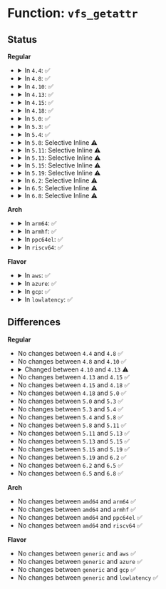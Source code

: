 # Function: <code>vfs_getattr</code>

## Status
<b>Regular</b>
<ul>
<li>
<details>
<summary>In <code>4.4</code>: ✅</summary>

```c
int vfs_getattr(struct path *path, struct kstat *stat);
```

**Collision:** Unique Global

**Inline:** No

**Transformation:** False

**Instances:**

```
In fs/stat.c (ffffffff812114f0)
Location: fs/stat.c:65
Inline: False
Direct callers:
  - kernel/kexec_file.c:copy_file_from_fd
  - fs/stat.c:vfs_fstat
  - fs/stat.c:vfs_fstatat
  - fs/ecryptfs/inode.c:ecryptfs_getattr
  - drivers/base/devtmpfs.c:handle_remove
  - drivers/block/loop.c:loop_get_status
```
**Symbols:**

```
ffffffff812114f0-ffffffff8121151b: vfs_getattr (STB_GLOBAL)
```
</details>
</li>
<li>
<details>
<summary>In <code>4.8</code>: ✅</summary>

```c
int vfs_getattr(struct path *path, struct kstat *stat);
```

**Collision:** Unique Global

**Inline:** No

**Transformation:** False

**Instances:**

```
In fs/stat.c (ffffffff81237fa0)
Location: fs/stat.c:65
Inline: False
Direct callers:
  - fs/stat.c:vfs_fstatat
  - fs/stat.c:vfs_fstat
  - fs/ecryptfs/inode.c:ecryptfs_getattr
  - drivers/base/devtmpfs.c:handle_remove
  - drivers/block/loop.c:loop_get_status
```
**Symbols:**

```
ffffffff81237fa0-ffffffff81237fcb: vfs_getattr (STB_GLOBAL)
```
</details>
</li>
<li>
<details>
<summary>In <code>4.10</code>: ✅</summary>

```c
int vfs_getattr(struct path *path, struct kstat *stat);
```

**Collision:** Unique Global

**Inline:** No

**Transformation:** False

**Instances:**

```
In fs/stat.c (ffffffff8124ac60)
Location: fs/stat.c:65
Inline: False
Direct callers:
  - fs/stat.c:vfs_fstatat
  - fs/stat.c:vfs_fstat
  - fs/ecryptfs/inode.c:ecryptfs_getattr
  - drivers/base/devtmpfs.c:handle_remove
  - drivers/block/loop.c:loop_get_status
```
**Symbols:**

```
ffffffff8124ac60-ffffffff8124ac8b: vfs_getattr (STB_GLOBAL)
```
</details>
</li>
<li>
<details>
<summary>In <code>4.13</code>: ✅</summary>

```c
int vfs_getattr(const struct path *path, struct kstat *stat, u32 request_mask, unsigned int query_flags);
```

**Collision:** Unique Global

**Inline:** No

**Transformation:** False

**Instances:**

```
In fs/stat.c (ffffffff81256720)
Location: fs/stat.c:107
Inline: False
Direct callers:
  - fs/stat.c:vfs_statx
  - fs/stat.c:vfs_statx_fd
  - fs/ecryptfs/inode.c:ecryptfs_getattr
  - drivers/base/devtmpfs.c:handle_remove
  - drivers/block/loop.c:loop_get_status
```
**Symbols:**

```
ffffffff81256720-ffffffff8125675f: vfs_getattr (STB_GLOBAL)
```
</details>
</li>
<li>
<details>
<summary>In <code>4.15</code>: ✅</summary>

```c
int vfs_getattr(const struct path *path, struct kstat *stat, u32 request_mask, unsigned int query_flags);
```

**Collision:** Unique Global

**Inline:** No

**Transformation:** False

**Instances:**

```
In fs/stat.c (ffffffff81278970)
Location: fs/stat.c:108
Inline: False
Direct callers:
  - fs/stat.c:vfs_statx
  - fs/stat.c:vfs_statx_fd
  - fs/ecryptfs/inode.c:ecryptfs_getattr
  - drivers/base/devtmpfs.c:handle_remove
  - drivers/block/loop.c:loop_get_status
```
**Symbols:**

```
ffffffff81278970-ffffffff812789af: vfs_getattr (STB_GLOBAL)
```
</details>
</li>
<li>
<details>
<summary>In <code>4.18</code>: ✅</summary>

```c
int vfs_getattr(const struct path *path, struct kstat *stat, u32 request_mask, unsigned int query_flags);
```

**Collision:** Unique Global

**Inline:** No

**Transformation:** False

**Instances:**

```
In fs/stat.c (ffffffff8129f2b0)
Location: fs/stat.c:108
Inline: False
Direct callers:
  - fs/stat.c:vfs_statx
  - fs/stat.c:vfs_statx_fd
  - fs/ecryptfs/inode.c:ecryptfs_getattr
  - drivers/base/devtmpfs.c:handle_remove
  - drivers/block/loop.c:loop_get_status
```
**Symbols:**

```
ffffffff8129f2b0-ffffffff8129f2ef: vfs_getattr (STB_GLOBAL)
```
</details>
</li>
<li>
<details>
<summary>In <code>5.0</code>: ✅</summary>

```c
int vfs_getattr(const struct path *path, struct kstat *stat, u32 request_mask, unsigned int query_flags);
```

**Collision:** Unique Global

**Inline:** No

**Transformation:** False

**Instances:**

```
In fs/stat.c (ffffffff812b4290)
Location: fs/stat.c:108
Inline: False
Direct callers:
  - fs/stat.c:vfs_statx
  - fs/stat.c:vfs_statx_fd
  - fs/ecryptfs/inode.c:ecryptfs_getattr
  - drivers/base/devtmpfs.c:handle_remove
```
**Symbols:**

```
ffffffff812b4290-ffffffff812b42cf: vfs_getattr (STB_GLOBAL)
```
</details>
</li>
<li>
<details>
<summary>In <code>5.3</code>: ✅</summary>

```c
int vfs_getattr(const struct path *path, struct kstat *stat, u32 request_mask, unsigned int query_flags);
```

**Collision:** Unique Global

**Inline:** No

**Transformation:** False

**Instances:**

```
In fs/stat.c (ffffffff812d0ff0)
Location: fs/stat.c:110
Inline: False
Direct callers:
  - fs/stat.c:vfs_statx
  - fs/stat.c:vfs_statx_fd
  - fs/ecryptfs/inode.c:ecryptfs_getattr
  - drivers/base/devtmpfs.c:handle_remove
```
**Symbols:**

```
ffffffff812d0ff0-ffffffff812d1031: vfs_getattr (STB_GLOBAL)
```
</details>
</li>
<li>
<details>
<summary>In <code>5.4</code>: ✅</summary>

```c
int vfs_getattr(const struct path *path, struct kstat *stat, u32 request_mask, unsigned int query_flags);
```

**Collision:** Unique Global

**Inline:** No

**Transformation:** False

**Instances:**

```
In fs/stat.c (ffffffff812e2b80)
Location: fs/stat.c:110
Inline: False
Direct callers:
  - fs/stat.c:vfs_statx
  - fs/stat.c:vfs_statx_fd
  - fs/ecryptfs/inode.c:ecryptfs_getattr
  - drivers/base/devtmpfs.c:handle_remove
```
**Symbols:**

```
ffffffff812e2b80-ffffffff812e2bc1: vfs_getattr (STB_GLOBAL)
```
</details>
</li>
<li>
<details>
<summary>In <code>5.8</code>: Selective Inline ⚠️</summary>

```c
int vfs_getattr(const struct path *path, struct kstat *stat, u32 request_mask, unsigned int query_flags);
```

**Collision:** Unique Global

**Inline:** Selective

**Transformation:** False

**Instances:**

```
In fs/stat.c (ffffffff8131a805)
Location: fs/stat.c:116
Inline: True
Inline callers:
  - fs/stat.c:vfs_statx
  - fs/stat.c:vfs_statx_fd
Direct callers:
  - fs/ecryptfs/inode.c:ecryptfs_getattr
  - drivers/base/devtmpfs.c:handle_remove
```
**Symbols:**

```
ffffffff81319e90-ffffffff81319ed1: vfs_getattr (STB_GLOBAL)
```
</details>
</li>
<li>
<details>
<summary>In <code>5.11</code>: Selective Inline ⚠️</summary>

```c
int vfs_getattr(const struct path *path, struct kstat *stat, u32 request_mask, unsigned int query_flags);
```

**Collision:** Unique Global

**Inline:** Selective

**Transformation:** False

**Instances:**

```
In fs/stat.c (ffffffff81325e8e)
Location: fs/stat.c:116
Inline: True
Inline callers:
  - fs/stat.c:vfs_statx
  - fs/stat.c:vfs_fstat
Direct callers:
  - fs/init.c:init_stat
  - fs/ecryptfs/inode.c:ecryptfs_getattr
  - drivers/base/devtmpfs.c:handle_remove
```
**Symbols:**

```
ffffffff81325520-ffffffff81325561: vfs_getattr (STB_GLOBAL)
```
</details>
</li>
<li>
<details>
<summary>In <code>5.13</code>: Selective Inline ⚠️</summary>

```c
int vfs_getattr(const struct path *path, struct kstat *stat, u32 request_mask, unsigned int query_flags);
```

**Collision:** Unique Global

**Inline:** Selective

**Transformation:** False

**Instances:**

```
In fs/stat.c (ffffffff8132bf9e)
Location: fs/stat.c:134
Inline: True
Inline callers:
  - fs/stat.c:vfs_statx
  - fs/stat.c:vfs_fstat
Direct callers:
  - fs/init.c:init_stat
  - fs/ecryptfs/inode.c:ecryptfs_getattr
  - drivers/base/devtmpfs.c:handle_remove
  - drivers/block/loop.c:loop_get_status
```
**Symbols:**

```
ffffffff8132b660-ffffffff8132b6a1: vfs_getattr (STB_GLOBAL)
```
</details>
</li>
<li>
<details>
<summary>In <code>5.15</code>: Selective Inline ⚠️</summary>

```c
int vfs_getattr(const struct path *path, struct kstat *stat, u32 request_mask, unsigned int query_flags);
```

**Collision:** Unique Global

**Inline:** Selective

**Transformation:** False

**Instances:**

```
In fs/stat.c (ffffffff8137970e)
Location: fs/stat.c:152
Inline: True
Inline callers:
  - fs/stat.c:vfs_statx
  - fs/stat.c:vfs_fstat
Direct callers:
  - fs/init.c:init_stat
  - fs/ecryptfs/inode.c:ecryptfs_getattr
  - drivers/base/devtmpfs.c:handle_remove
  - drivers/block/loop.c:loop_get_status
```
**Symbols:**

```
ffffffff81378dd0-ffffffff81378e11: vfs_getattr (STB_GLOBAL)
```
</details>
</li>
<li>
<details>
<summary>In <code>5.19</code>: Selective Inline ⚠️</summary>

```c
int vfs_getattr(const struct path *path, struct kstat *stat, u32 request_mask, unsigned int query_flags);
```

**Collision:** Unique Global

**Inline:** Selective

**Transformation:** False

**Instances:**

```
In fs/stat.c (ffffffff813f8d5a)
Location: fs/stat.c:152
Inline: True
Inline callers:
  - fs/stat.c:vfs_statx
  - fs/stat.c:vfs_fstat
Direct callers:
  - fs/init.c:init_stat
  - fs/ecryptfs/inode.c:ecryptfs_getattr
  - drivers/base/devtmpfs.c:handle_remove
  - drivers/block/loop.c:loop_get_status
```
**Symbols:**

```
ffffffff813f8240-ffffffff813f828b: vfs_getattr (STB_GLOBAL)
```
</details>
</li>
<li>
<details>
<summary>In <code>6.2</code>: Selective Inline ⚠️</summary>

```c
int vfs_getattr(const struct path *path, struct kstat *stat, u32 request_mask, unsigned int query_flags);
```

**Collision:** Unique Global

**Inline:** Selective

**Transformation:** False

**Instances:**

```
In fs/stat.c (ffffffff81482355)
Location: fs/stat.c:156
Inline: True
Inline callers:
  - fs/stat.c:vfs_statx
  - fs/stat.c:vfs_fstat
Direct callers:
  - fs/init.c:init_stat
  - fs/ecryptfs/inode.c:ecryptfs_getattr
  - drivers/base/devtmpfs.c:handle_remove
  - drivers/block/loop.c:loop_get_status
```
**Symbols:**

```
ffffffff81481720-ffffffff8148176b: vfs_getattr (STB_GLOBAL)
```
</details>
</li>
<li>
<details>
<summary>In <code>6.5</code>: Selective Inline ⚠️</summary>

```c
int vfs_getattr(const struct path *path, struct kstat *stat, u32 request_mask, unsigned int query_flags);
```

**Collision:** Unique Global

**Inline:** Selective

**Transformation:** False

**Instances:**

```
In fs/stat.c (ffffffff814b6f65)
Location: fs/stat.c:162
Inline: True
Inline callers:
  - fs/stat.c:vfs_statx
  - fs/stat.c:vfs_fstat
Direct callers:
  - fs/init.c:init_stat
  - fs/ecryptfs/inode.c:ecryptfs_getattr
  - drivers/base/devtmpfs.c:handle_remove
  - drivers/block/loop.c:loop_get_status
```
**Symbols:**

```
ffffffff814b6320-ffffffff814b636b: vfs_getattr (STB_GLOBAL)
```
</details>
</li>
<li>
<details>
<summary>In <code>6.8</code>: Selective Inline ⚠️</summary>

```c
int vfs_getattr(const struct path *path, struct kstat *stat, u32 request_mask, unsigned int query_flags);
```

**Collision:** Unique Global

**Inline:** Selective

**Transformation:** False

**Instances:**

```
In fs/stat.c (ffffffff814e928d)
Location: fs/stat.c:165
Inline: True
Inline callers:
  - fs/stat.c:vfs_statx
  - fs/stat.c:vfs_fstat
Direct callers:
  - fs/init.c:init_stat
  - fs/ecryptfs/inode.c:ecryptfs_getattr
  - drivers/base/devtmpfs.c:handle_remove
  - drivers/block/loop.c:loop_get_status
```
**Symbols:**

```
ffffffff814e8620-ffffffff814e8696: vfs_getattr (STB_GLOBAL)
```
</details>
</li>
</ul>
<b>Arch</b>
<ul>
<li>
<details>
<summary>In <code>arm64</code>: ✅</summary>

```c
int vfs_getattr(const struct path *path, struct kstat *stat, u32 request_mask, unsigned int query_flags);
```

**Collision:** Unique Global

**Inline:** No

**Transformation:** False

**Instances:**

```
In fs/stat.c (ffff80001038a550)
Location: fs/stat.c:110
Inline: False
Direct callers:
  - fs/stat.c:vfs_statx
  - fs/stat.c:vfs_statx_fd
  - fs/ecryptfs/inode.c:ecryptfs_getattr
  - drivers/base/devtmpfs.c:handle_remove
```
**Symbols:**

```
ffff80001038a550-ffff80001038a5a8: vfs_getattr (STB_GLOBAL)
```
</details>
</li>
<li>
<details>
<summary>In <code>armhf</code>: ✅</summary>

```c
int vfs_getattr(const struct path *path, struct kstat *stat, u32 request_mask, unsigned int query_flags);
```

**Collision:** Unique Global

**Inline:** No

**Transformation:** False

**Instances:**

```
In fs/stat.c (c0572744)
Location: fs/stat.c:110
Inline: False
Direct callers:
  - fs/stat.c:vfs_statx
  - fs/stat.c:vfs_statx_fd
  - fs/ecryptfs/inode.c:ecryptfs_getattr
  - drivers/base/devtmpfs.c:handle_remove
```
**Symbols:**

```
c0572744-c057278c: vfs_getattr (STB_GLOBAL)
```
</details>
</li>
<li>
<details>
<summary>In <code>ppc64el</code>: ✅</summary>

```c
int vfs_getattr(const struct path *path, struct kstat *stat, u32 request_mask, unsigned int query_flags);
```

**Collision:** Unique Global

**Inline:** No

**Transformation:** False

**Instances:**

```
In fs/stat.c (c000000000481760)
Location: fs/stat.c:110
Inline: False
Direct callers:
  - fs/stat.c:vfs_statx
  - fs/stat.c:vfs_statx_fd
  - fs/ecryptfs/inode.c:ecryptfs_getattr
  - drivers/base/devtmpfs.c:handle_remove
```
**Symbols:**

```
c000000000481760-c000000000481800: vfs_getattr (STB_GLOBAL)
```
</details>
</li>
<li>
<details>
<summary>In <code>riscv64</code>: ✅</summary>

```c
int vfs_getattr(const struct path *path, struct kstat *stat, u32 request_mask, unsigned int query_flags);
```

**Collision:** Unique Global

**Inline:** No

**Transformation:** False

**Instances:**

```
In fs/stat.c (ffffffe00025c4a0)
Location: fs/stat.c:110
Inline: False
Direct callers:
  - fs/stat.c:vfs_statx
  - fs/stat.c:vfs_statx_fd
  - fs/ecryptfs/inode.c:ecryptfs_getattr
  - drivers/base/devtmpfs.c:handle_remove
```
**Symbols:**

```
ffffffe00025c4a0-ffffffe00025c4ee: vfs_getattr (STB_GLOBAL)
```
</details>
</li>
</ul>
<b>Flavor</b>
<ul>
<li>
<details>
<summary>In <code>aws</code>: ✅</summary>

```c
int vfs_getattr(const struct path *path, struct kstat *stat, u32 request_mask, unsigned int query_flags);
```

**Collision:** Unique Global

**Inline:** No

**Transformation:** False

**Instances:**

```
In fs/stat.c (ffffffff812db160)
Location: fs/stat.c:110
Inline: False
Direct callers:
  - fs/stat.c:vfs_statx
  - fs/stat.c:vfs_statx_fd
  - fs/ecryptfs/inode.c:ecryptfs_getattr
  - drivers/base/devtmpfs.c:handle_remove
```
**Symbols:**

```
ffffffff812db160-ffffffff812db1a1: vfs_getattr (STB_GLOBAL)
```
</details>
</li>
<li>
<details>
<summary>In <code>azure</code>: ✅</summary>

```c
int vfs_getattr(const struct path *path, struct kstat *stat, u32 request_mask, unsigned int query_flags);
```

**Collision:** Unique Global

**Inline:** No

**Transformation:** False

**Instances:**

```
In fs/stat.c (ffffffff812cbde0)
Location: fs/stat.c:110
Inline: False
Direct callers:
  - fs/stat.c:vfs_statx
  - fs/stat.c:vfs_statx_fd
  - fs/ecryptfs/inode.c:ecryptfs_getattr
  - drivers/base/devtmpfs.c:handle_remove
```
**Symbols:**

```
ffffffff812cbde0-ffffffff812cbe21: vfs_getattr (STB_GLOBAL)
```
</details>
</li>
<li>
<details>
<summary>In <code>gcp</code>: ✅</summary>

```c
int vfs_getattr(const struct path *path, struct kstat *stat, u32 request_mask, unsigned int query_flags);
```

**Collision:** Unique Global

**Inline:** No

**Transformation:** False

**Instances:**

```
In fs/stat.c (ffffffff812d8f70)
Location: fs/stat.c:110
Inline: False
Direct callers:
  - fs/stat.c:vfs_statx
  - fs/stat.c:vfs_statx_fd
  - fs/ecryptfs/inode.c:ecryptfs_getattr
  - drivers/base/devtmpfs.c:handle_remove
```
**Symbols:**

```
ffffffff812d8f70-ffffffff812d8fb1: vfs_getattr (STB_GLOBAL)
```
</details>
</li>
<li>
<details>
<summary>In <code>lowlatency</code>: ✅</summary>

```c
int vfs_getattr(const struct path *path, struct kstat *stat, u32 request_mask, unsigned int query_flags);
```

**Collision:** Unique Global

**Inline:** No

**Transformation:** False

**Instances:**

```
In fs/stat.c (ffffffff812e9e80)
Location: fs/stat.c:110
Inline: False
Direct callers:
  - fs/stat.c:vfs_statx
  - fs/stat.c:vfs_statx_fd
  - fs/ecryptfs/inode.c:ecryptfs_getattr
  - drivers/base/devtmpfs.c:handle_remove
```
**Symbols:**

```
ffffffff812e9e80-ffffffff812e9ec1: vfs_getattr (STB_GLOBAL)
```
</details>
</li>
</ul>

## Differences
<b>Regular</b>
<ul>
<li>
No changes between <code>4.4</code> and <code>4.8</code> ✅
</li>
<li>
No changes between <code>4.8</code> and <code>4.10</code> ✅
</li>
<li>
<details>
<summary>Changed between <code>4.10</code> and <code>4.13</code> ⚠️</summary>
<ul>
<li>
<b>Param added. </b>
<code>u32 request_mask</code>
</li>
<li>
<b>Param added. </b>
<code>unsigned int query_flags</code>
</li>
<li>
<b>Param type changed. </b>
<code>struct path *path</code> ➡️ <code>const struct path *path</code>
</li>
</ul>
</details>
</li>
<li>
No changes between <code>4.13</code> and <code>4.15</code> ✅
</li>
<li>
No changes between <code>4.15</code> and <code>4.18</code> ✅
</li>
<li>
No changes between <code>4.18</code> and <code>5.0</code> ✅
</li>
<li>
No changes between <code>5.0</code> and <code>5.3</code> ✅
</li>
<li>
No changes between <code>5.3</code> and <code>5.4</code> ✅
</li>
<li>
No changes between <code>5.4</code> and <code>5.8</code> ✅
</li>
<li>
No changes between <code>5.8</code> and <code>5.11</code> ✅
</li>
<li>
No changes between <code>5.11</code> and <code>5.13</code> ✅
</li>
<li>
No changes between <code>5.13</code> and <code>5.15</code> ✅
</li>
<li>
No changes between <code>5.15</code> and <code>5.19</code> ✅
</li>
<li>
No changes between <code>5.19</code> and <code>6.2</code> ✅
</li>
<li>
No changes between <code>6.2</code> and <code>6.5</code> ✅
</li>
<li>
No changes between <code>6.5</code> and <code>6.8</code> ✅
</li>
</ul>
<b>Arch</b>
<ul>
<li>
No changes between <code>amd64</code> and <code>arm64</code> ✅
</li>
<li>
No changes between <code>amd64</code> and <code>armhf</code> ✅
</li>
<li>
No changes between <code>amd64</code> and <code>ppc64el</code> ✅
</li>
<li>
No changes between <code>amd64</code> and <code>riscv64</code> ✅
</li>
</ul>
<b>Flavor</b>
<ul>
<li>
No changes between <code>generic</code> and <code>aws</code> ✅
</li>
<li>
No changes between <code>generic</code> and <code>azure</code> ✅
</li>
<li>
No changes between <code>generic</code> and <code>gcp</code> ✅
</li>
<li>
No changes between <code>generic</code> and <code>lowlatency</code> ✅
</li>
</ul>
